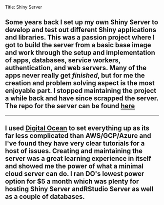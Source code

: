Title: Shiny Server

## Some years back I set up my own Shiny Server to develop and test out different Shiny applications and libraries. This was a passion project where I got to build the server from a basic base image and work through the setup and implementation of apps, databases, service workers, authentication, and web servers. Many of the apps never really get *finished*, but for me the creation and problem solving aspect is the most enjoyable part. I stopped maintaining the project a while back and have since scrapped the server. The repo for the server can be found [here](https://github.com/mxblsdl/shiny-server)

***

## I used [Digital Ocean](https://www.digitalocean.com/) to set everything up as its far less complicated than AWS/GCP/Azure and I've found they have very clear tutorials for a host of issues. Creating and maintaining the server was a great learning experience in itself and showed me the power of what a minimal cloud server can do. I ran DO's lowest power option for $5 a month which was plenty for hosting Shiny Server andRStudio Server as well as a couple of databases.